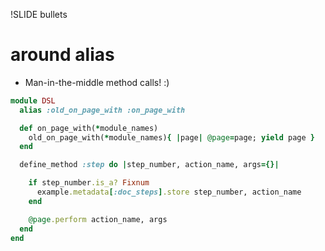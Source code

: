 !SLIDE bullets

# around alias

- Man-in-the-middle method calls!  :)

```ruby
module DSL
  alias :old_on_page_with :on_page_with

  def on_page_with(*module_names)
    old_on_page_with(*module_names){ |page| @page=page; yield page }
  end

  define_method :step do |step_number, action_name, args={}|

    if step_number.is_a? Fixnum
      example.metadata[:doc_steps].store step_number, action_name
    end

    @page.perform action_name, args
  end
end
```
